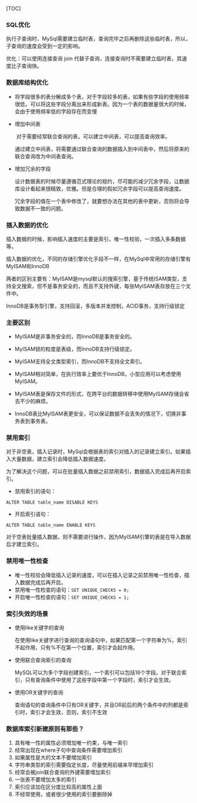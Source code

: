[TOC]



### SQL优化

​	执行子查询时，MySql需要建立临时表，查询完毕之后再删除这些临时表，所以，子查询的速度会受到一定的影响。

优化：可以使用连接查询 join 代替子查询，连接查询时不需要建立临时表，其速度比子查询快。



### 数据库结构优化

- 将字段很多的表分解成多个表，对于字段较多的表，如果有些字段的使用频率很低，可以将这些字段分离出来形成新表。因为一个表的数据量很大的时候，会由于使用频率低的字段存在而变慢

- 增加中间表

  ​    对于需要经常联合查询的表，可以建立中间表，可以提高查询效率。

  ​    通过建立中间表，将需要通过联合查询的数据插入到中间表中，然后将原来的联合查询改为中间表查询。

- 增加冗余的字段

  设计数据表的时候尽量遵循范式理论的规约，尽可能的减少冗余字段，让数据库设计看起来很精致，优雅。但是合理的假如冗余字段可以提高查询速度。

  冗余字段的值在一个表中修改了，就要想办法在其他的表中更新，否则将会导致数据不一致的问题。



### 插入数据的优化

插入数据的时候，影响插入速度的主要是索引，唯一性校验，一次插入多条数据等。

插入数据的优化，不同的存储引擎优化手段不一样，在MySql中常用的存储引擎有MyISAM和InnoDB

两者的区别主要有：MyISAM是mysql默认的搜索引擎，基于传统ISAM类型，支持全文搜索，但不是事务安全的，而且不支持外键，每张MyISAM表存放在三个文件中。

InnoDB是事务型引擎，支持回滚，多版本并发控制，ACID事务，支持行级锁定



### 主要区别

- MyISAM是非事务安全的，而InnoDB是事务安全的。

- MyISAM锁的粒度是表级，而InnoDB支持行级锁定。

- MyISAM支持全文类型索引，而InnoDB不支持全文索引。

- MyISAM相对简单，在执行效率上要优于InnoDB，小型应用可以考虑使用MyISAM。

- MyISAM表是保存文件的形式，在跨平台的数据转移中使用MyISAM存储会省去不少的麻烦。

- InnoDB表比MyISAM表更安全，可以保证数据不会丢失的情况下，切换非事务表到事务表。



### 禁用索引

​	对于非空表，插入记录时，MySql会根据表的索引对插入的记录建立索引。如果插入大量数据，建立索引会降低插入数据速度。

​	为了解决这个问题，可以在批量插入数据之前禁用索引，数据插入完成后再开启索引。

- 禁用索引的语句：

`ALTER TABLE table_name DISABLE KEYS`

- 开启索引语句：

`ALTER TABLE table_name ENABLE KEYS`

对于空表批量插入数据，则不需要进行操作，因为MyISAM引擎的表是在导入数据后才建立索引。

### 禁用唯一性检查

- 唯一性校验会降低插入记录的速度，可以在插入记录之前禁用唯一性检查，插入数据完成后再开启。
- 禁用唯一性检查的语句：`SET UNIQUE_CHECKS = 0;`
- 开启唯一性检查的语句：`SET UNIQUE_CHECKS = 1;`



### 索引失效的场景

- 使用like关键字的查询

  在使用like关键字进行查询的查询语句中，如果匹配第一个字符串为%，索引不起作用，只有%不在第一个位置，索引才会起作用。

- 使用联合查询索引的查询

  MySQL可以为多个字段创建索引，一个索引可以包括16个字段。对于联合索引，只有查询条件中使用了这些字段中第一个字段时，索引才会生效。

- 使用OR关键字的查询

  查询语句的查询条件中只有OR关键字，并且OR前后的两个条件中的列都是索引时，索引才会生效，否则，索引不生效



### 数据库索引新建原则有那些？

1. 具有唯一性的属性必须增加唯一约束，与唯一索引
2. 经常出现在where子句中查询条件需要增加索引
3. 如果属性是大的文本不要增加索引
4. 字符串类型的索引需要指定长度，尽量使用前缀来早增加索引
5. 经常会被join联合查询的外键需要增加索引
6. 一张表不要增加太多的索引
7. 索引应该加在区分度比较高的属性上面
8. 不经常使用，或者很少使用的索引要删除掉
